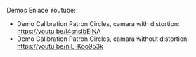 Demos 
Enlace Youtube:
- Demo Calibration Patron Circles, camara with distortion:
https://youtu.be/l4snslbEINA
- Demo Calibration Patron Circles, camara without distortion:
https://youtu.be/nlE-Koo953k
